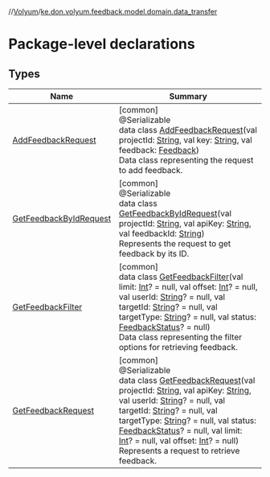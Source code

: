 //[Volyum](../../index.md)/[ke.don.volyum.feedback.model.domain.data_transfer](index.md)

# Package-level declarations

## Types

| Name | Summary |
|---|---|
| [AddFeedbackRequest](-add-feedback-request/index.md) | [common]<br>@Serializable<br>data class [AddFeedbackRequest](-add-feedback-request/index.md)(val projectId: [String](https://kotlinlang.org/api/core/kotlin-stdlib/kotlin/-string/index.html), val key: [String](https://kotlinlang.org/api/core/kotlin-stdlib/kotlin/-string/index.html), val feedback: [Feedback](../ke.don.volyum.feedback.model.table/-feedback/index.md))<br>Data class representing the request to add feedback. |
| [GetFeedbackByIdRequest](-get-feedback-by-id-request/index.md) | [common]<br>@Serializable<br>data class [GetFeedbackByIdRequest](-get-feedback-by-id-request/index.md)(val projectId: [String](https://kotlinlang.org/api/core/kotlin-stdlib/kotlin/-string/index.html), val apiKey: [String](https://kotlinlang.org/api/core/kotlin-stdlib/kotlin/-string/index.html), val feedbackId: [String](https://kotlinlang.org/api/core/kotlin-stdlib/kotlin/-string/index.html))<br>Represents the request to get feedback by its ID. |
| [GetFeedbackFilter](-get-feedback-filter/index.md) | [common]<br>data class [GetFeedbackFilter](-get-feedback-filter/index.md)(val limit: [Int](https://kotlinlang.org/api/core/kotlin-stdlib/kotlin/-int/index.html)? = null, val offset: [Int](https://kotlinlang.org/api/core/kotlin-stdlib/kotlin/-int/index.html)? = null, val userId: [String](https://kotlinlang.org/api/core/kotlin-stdlib/kotlin/-string/index.html)? = null, val targetId: [String](https://kotlinlang.org/api/core/kotlin-stdlib/kotlin/-string/index.html)? = null, val targetType: [String](https://kotlinlang.org/api/core/kotlin-stdlib/kotlin/-string/index.html)? = null, val status: [FeedbackStatus](../ke.don.volyum.feedback.model.table/-feedback-status/index.md)? = null)<br>Data class representing the filter options for retrieving feedback. |
| [GetFeedbackRequest](-get-feedback-request/index.md) | [common]<br>@Serializable<br>data class [GetFeedbackRequest](-get-feedback-request/index.md)(val projectId: [String](https://kotlinlang.org/api/core/kotlin-stdlib/kotlin/-string/index.html), val apiKey: [String](https://kotlinlang.org/api/core/kotlin-stdlib/kotlin/-string/index.html), val userId: [String](https://kotlinlang.org/api/core/kotlin-stdlib/kotlin/-string/index.html)? = null, val targetId: [String](https://kotlinlang.org/api/core/kotlin-stdlib/kotlin/-string/index.html)? = null, val targetType: [String](https://kotlinlang.org/api/core/kotlin-stdlib/kotlin/-string/index.html)? = null, val status: [FeedbackStatus](../ke.don.volyum.feedback.model.table/-feedback-status/index.md)? = null, val limit: [Int](https://kotlinlang.org/api/core/kotlin-stdlib/kotlin/-int/index.html)? = null, val offset: [Int](https://kotlinlang.org/api/core/kotlin-stdlib/kotlin/-int/index.html)? = null)<br>Represents a request to retrieve feedback. |